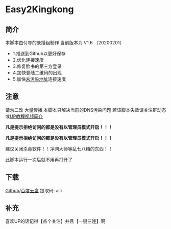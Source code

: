 # Easy2Kingkong
## 简介
本脚本由付导的录播组制作  当前版本为 V1.6 （20200201）
- 1.推送到Github以更好保存
- 2.优化连接速度
- 3.修复脸书的第三方登录
- 4.加快登陆二维码的出现
- 5.加快[未污染地址](https://www.kingkongapp.com/)连接速度
## 注意
请勿二改 大量传播 本脚本只解决当前的DNS污染问题 若该脚本失效请关注群动态或[UP教程视频简介](https://www.bilibili.com/video/av55984281)

**凡是提示拒绝访问的都是没有以管理员模式开启！！！**

**凡是提示拒绝访问的都是没有以管理员模式开启！！！**

建议关闭杀毒软件！！净网大师等乱七八糟的东西！！

此脚本运行一次后就不用再打开了
## 下载
[Github](https://github.com/g1thub-h/Easy2Kingkong/releases)/[百度云盘](https://pan.baidu.com/s/19en-4mdVwkBNrMNqJq4emA) 提取码: aili
## 补充
喜欢UP的话记得【点个关注】并且【一键三连】啊
